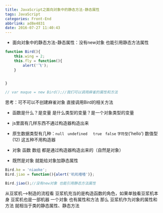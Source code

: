 ```yaml
---
title: JavaScript之面向对象中的静态方法-静态属性
tags: JavaScript
categories: Front-End
abbrlink: ad8e4831
date: 2016-07-27 11:40:43
---
```


- 面向对象中的静态方法-静态属性：没有new对象 也能引用静态方法属性
<!--more-->

```javascript
function Bird(){
	this.wing = 2;
	this.fly = function(){
		alert('飞');
	}

	
}

// var maque = new Bird();//我们可以调用麻雀的属性和方法
```

思考：可不可以不创建麻雀对象 直接调用Bird的相关方法

- 函数是什么？是变量 是什么类型的变量？是一个对象类型的变量
- js里面有几样东西不通过构造器构造出来
- 原生数据类型有几种：`null ` `undefined ` ` true` ` false`  `字符型`('hello') 数值型(12) 这五种不用构造器
- 对象 函数 数组 都是通过构造器构造出来的（自然是对象）


- 既然是对象 就能给对象加静态属性

```javascript
Bird.ke = 'niaoke';
Bird.jiao = function(){alert('叽叽喳喳')};

Bird.jiao();//没有new对象 也能引用静态方法属性
```

从豆浆机-->制造的流程看 豆浆机充当的是构造函数的角色，如果单独看豆浆机本身 豆浆机也是一部机器 一个对象 也有属性和方法 那么 豆浆机作为对象的属性和方法 就相当于类的静态属性、静态方法
